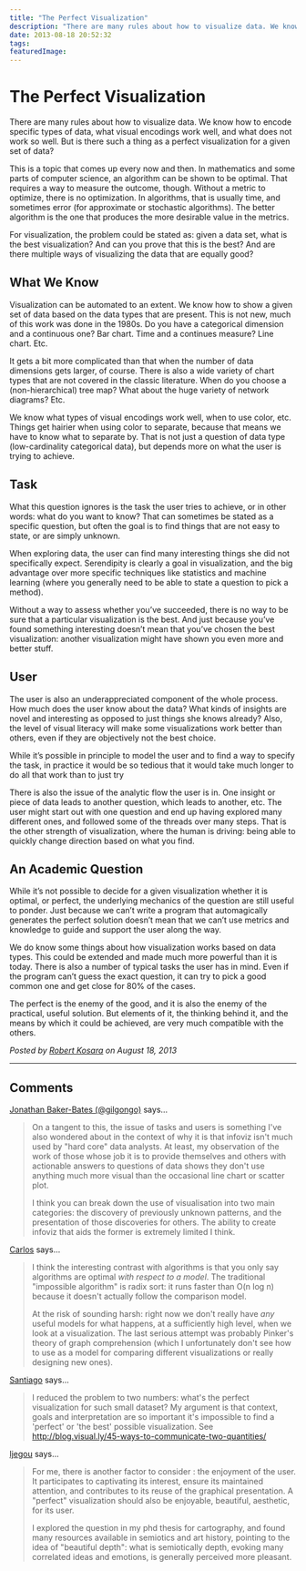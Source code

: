 ```yaml
---
title: "The Perfect Visualization"
description: "There are many rules about how to visualize data. We know how to encode specific types of data, what visual encodings work well, and what does not work so well. But is there such a thing as a perfect visualization for a given set of data?"
date: 2013-08-18 20:52:32
tags: 
featuredImage: 
---
```


# The Perfect Visualization

There are many rules about how to visualize data. We know how to encode specific types of data, what visual encodings work well, and what does not work so well. But is there such a thing as a perfect visualization for a given set of data?

This is a topic that comes up every now and then. In mathematics and some parts of computer science, an algorithm can be shown to be optimal. That requires a way to measure the outcome, though. Without a metric to optimize, there is no optimization. In algorithms, that is usually time, and sometimes error (for approximate or stochastic algorithms). The better algorithm is the one that produces the more desirable value in the metrics.

For visualization, the problem could be stated as: given a data set, what is the best visualization? And can you prove that this is the best? And are there multiple ways of visualizing the data that are equally good?

## What We Know

Visualization can be automated to an extent. We know how to show a given set of data based on the data types that are present. This is not new, much of this work was done in the 1980s. Do you have a categorical dimension and a continuous one? Bar chart. Time and a continues measure? Line chart. Etc.

It gets a bit more complicated than that when the number of data dimensions gets larger, of course. There is also a wide variety of chart types that are not covered in the classic literature. When do you choose a (non-hierarchical) tree map? What about the huge variety of network diagrams? Etc.

We know what types of visual encodings work well, when to use color, etc. Things get hairier when using color to separate, because that means we have to know what to separate by. That is not just a question of data type (low-cardinality categorical data), but depends more on what the user is trying to achieve.

## Task

What this question ignores is the task the user tries to achieve, or in other words: what do you want to know? That can sometimes be stated as a specific question, but often the goal is to find things that are not easy to state, or are simply unknown.

When exploring data, the user can find many interesting things she did not specifically expect. Serendipity is clearly a goal in visualization, and the big advantage over more specific techniques like statistics and machine learning (where you generally need to be able to state a question to pick a method).

Without a way to assess whether you’ve succeeded, there is no way to be sure that a particular visualization is the best. And just because you’ve found something interesting doesn’t mean that you’ve chosen the best visualization: another visualization might have shown you even more and better stuff.

## User

The user is also an underappreciated component of the whole process. How much does the user know about the data? What kinds of insights are novel and interesting as opposed to just things she knows already? Also, the level of visual literacy will make some visualizations work better than others, even if they are objectively not the best choice.

While it’s possible in principle to model the user and to find a way to specify the task, in practice it would be so tedious that it would take much longer to do all that work than to just try

There is also the issue of the analytic flow the user is in. One insight or piece of data leads to another question, which leads to another, etc. The user might start out with one question and end up having explored many different ones, and followed some of the threads over many steps. That is the other strength of visualization, where the human is driving: being able to quickly change direction based on what you find.

## An Academic Question

While it’s not possible to decide for a given visualization whether it is optimal, or perfect, the underlying mechanics of the question are still useful to ponder. Just because we can’t write a program that automagically generates the perfect solution doesn’t mean that we can’t use metrics and knowledge to guide and support the user along the way.

We do know some things about how visualization works based on data types. This could be extended and made much more powerful than it is today. There is also a number of typical tasks the user has in mind. Even if the program can’t guess the exact question, it can try to pick a good common one and get close for 80% of the cases.

The perfect is the enemy of the good, and it is also the enemy of the practical, useful solution. But elements of it, the thinking behind it, and the means by which it could be achieved, are very much compatible with the others.


_Posted by <a href="/about">Robert Kosara</a> on August 18, 2013_


<aside class="comments">

---
## Comments

<a href="http://twitter.com/gilgongo" rel="nofollow noopener" target="_blank">Jonathan Baker-Bates (@gilgongo)</a> says…
>	On a tangent to this, the issue of tasks and users is something I've also wondered about in the context of why it is that infoviz isn't much used by "hard core" data analysts. At least, my observation of the work of those whose job it is to provide themselves and others with actionable answers to questions of data shows they don't use anything much more visual than the occasional line chart or scatter plot. 
>	
>	I think you can break down the use of visualisation into two main categories: the discovery of previously unknown patterns, and the presentation of those discoveries for others. The ability to create infoviz that aids the former is extremely limited I think.

<a href="http://cscheid.net" rel="nofollow noopener" target="_blank">Carlos</a> says…
>	I think the interesting contrast with algorithms is that you only say algorithms are optimal *with respect to a model*. The traditional "impossible algorithm" is radix sort: it runs faster than O(n log n) because it doesn't actually follow the comparison model.
>	
>	At the risk of sounding harsh: right now we don't really have *any* useful models for what happens, at a sufficiently high level, when we look at a visualization. The last serious attempt was probably Pinker's theory of graph comprehension (which I unfortunately don't see how to use as a model for comparing different visualizations or really designing new ones).

<a href="http://moebio.com" rel="nofollow noopener" target="_blank">Santiago</a> says…
>	I reduced the problem to two numbers: what's the perfect visualization for such small dataset? My argument is that context, goals and interpretation are so important it's impossible to find a 'perfect' or 'the best' possible visualization. See http://blog.visual.ly/45-ways-to-communicate-two-quantities/

<a href="http://www.geotests.net/blog" rel="nofollow noopener" target="_blank">ljegou</a> says…
>	For me, there is another factor to consider : the enjoyment of the user. It participates to captivating its interest, ensure its maintained attention, and contributes to its reuse of the graphical presentation. A "perfect" visualization should also be enjoyable, beautiful, aesthetic, for its user.
>	
>	I explored the question in my phd thesis for cartography, and found many resources available in semiotics and art history, pointing to the idea of "beautiful depth": what is semiotically depth, evoking many correlated ideas and emotions, is generally perceived more pleasant.

</aside>

